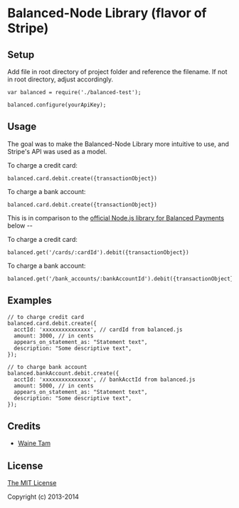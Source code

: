 # Balanced-Node Library (flavor of Stripe)

## Setup
  Add file in root directory of project folder and reference the filename. If not in root directory, adjust accordingly.
  ```
  var balanced = require('./balanced-test');

  balanced.configure(yourApiKey);
  ```
## Usage
  The goal was to make the Balanced-Node Library more intuitive to use, and Stripe's API was used as a model.

  To charge a credit card:
  ```
  balanced.card.debit.create({transactionObject})
  ```
  To charge a bank account:
  ```
  balanced.card.debit.create({transactionObject})
  ```

  This is in comparison to the [official Node.js library for Balanced Payments](https://github.com/balanced/balanced-node) below --

  To charge a credit card:
  ```
  balanced.get('/cards/:cardId').debit({transactionObject})
  ```

  To charge a bank account:
  ```
  balanced.get('/bank_accounts/:bankAccountId').debit({transactionObject})
  ```

## Examples
  ```
  // to charge credit card
  balanced.card.debit.create({
    acctId: 'xxxxxxxxxxxxxxx', // cardId from balanced.js
    amount: 3000, // in cents
    appears_on_statement_as: "Statement text",
    description: "Some descriptive text",
  });
  ```

  ```
  // to charge bank account
  balanced.bankAccount.debit.create({
    acctId: 'xxxxxxxxxxxxxxx', // bankAcctId from balanced.js
    amount: 5000, // in cents
    appears_on_statement_as: "Statement text",
    description: "Some descriptive text",
  });
  ```

## Credits

  - [Waine Tam](http://github.com/wainetam)

## License

[The MIT License](http://opensource.org/licenses/MIT)

Copyright (c) 2013-2014
